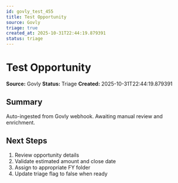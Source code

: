 ```yaml
---
id: govly_test_455
title: Test Opportunity
source: Govly
triage: true
created_at: 2025-10-31T22:44:19.879391
status: triage
---
```


# Test Opportunity

**Source:** Govly
**Status:** Triage
**Created:** 2025-10-31T22:44:19.879391

## Summary

Auto-ingested from Govly webhook. Awaiting manual review and enrichment.

## Next Steps

1. Review opportunity details
2. Validate estimated amount and close date
3. Assign to appropriate FY folder
4. Update triage flag to false when ready
